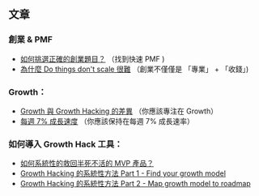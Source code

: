 ## 文章

### 創業 & PMF

* [如何挑選正確的創業題目？](http://smalltalk.xdite.net/posts/286145-how-to-pick-the-right-topic-for-startup)   （找到快速 PMF ) 
* [為什麼 Do things don't scale 很難](http://smalltalk.xdite.net/posts/340708-why-do-things-dont-scale-is-hard)  （創業不僅僅是 「專業」 + 「收錢」)

### Growth：

* [Growth 與 Growth Hacking 的差異](http://smalltalk.xdite.net/posts/302796-growth-and-growth-hacking)  （你應該專注在 Growth）
* [每週 7% 成長速度](http://blog.xdite.net/posts/2015/05/30/growth-rate-of-7-per-week) （你應該保持在每週 7% 成長速率）

### 如何導入 Growth Hack 工具：

* [如何系統性的救回半死不活的 MVP 產品？](http://blog.xdite.net/posts/2015/09/18/growth-hack-how-to-rescue-half-dead-products)
* [Growth Hacking 的系統性方法 Part 1 - Find your growth model](http://blog.xdite.net/posts/2015/10/24/growth-systematic-methods-part-1)
* [Growth Hacking 的系統性方法 Part 2 - Map growth model to roadmap](http://blog.xdite.net/posts/2015/10/24/growth-systematic-methods-part-2-map-growth-model-to-roadmap)